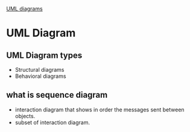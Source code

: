 [UML diagrams](https://miro.medium.com/max/2400/0*WZKVkVH4fwJV5vfX.png)

# UML Diagram
## UML Diagram types
- Structural diagrams
- Behavioral diagrams

## what is sequence diagram
- interaction diagram that shows in order the messages sent between objects.
- subset of interaction diagram.
